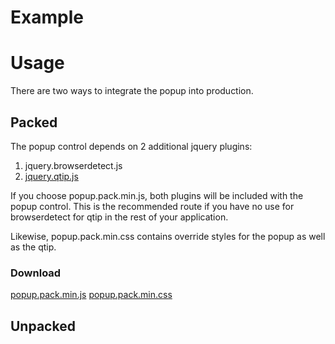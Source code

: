 # Example

# Usage

There are two ways to integrate the popup into production.

## Packed

The popup control depends on 2 additional jquery plugins:

1. jquery.browserdetect.js
2. [jquery.qtip.js](http://craigsworks.com/projects/qtip2/)

If you choose popup.pack.min.js, both plugins will be included with the popup control. This is the recommended route if you have no use for browserdetect for qtip in the rest of your application.

Likewise, popup.pack.min.css contains override styles for the popup as well as the qtip.

### Download

[popup.pack.min.js](https://github.com/ZS/jquery.controls/raw/master/popup/js/popup.pack.min.js)
[popup.pack.min.css](https://github.com/ZS/jquery.controls/raw/master/popup/css/popup.pack.min.css)


## Unpacked





